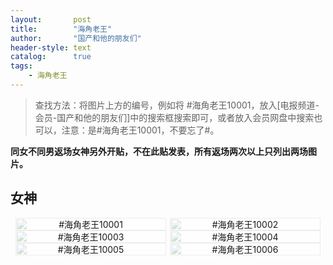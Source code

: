 ```yaml
---
layout:       post
title:        "海角老王"
author:       "国产和他的朋友们"
header-style: text
catalog:      true
tags:
    - 海角老王
---
```


> 查找方法：将图片上方的编号，例如将 #海角老王10001，放入[电报频道-会员-国产和他的朋友们]中的搜索框搜索即可，或者放入会员网盘中搜索也可以，注意：是#海角老王10001，不要忘了#。

**同女不同男返场女神另外开贴，不在此贴发表，所有返场两次以上只列出两场图片。**

## 女神

<div style="display: flex; justify-content: center;">
    <div style="position: relative; width: 48%; margin-right: 1%;">
        <img src="https://tanhuawanrenmigroup.top/haijiaolaowang/haijiaolaowang10001.jpg" style="width: 100%;"/>
        <div style="position: absolute; top: 0; left: 0; width: 100%; text-align: center; background-color: rgba(255, 255, 255, 0.7); font-size: 14px;">
            #海角老王10001
        </div>
    </div>
    <div style="position: relative; width: 48%;">
        <img src="https://tanhuawanrenmigroup.top/haijiaolaowang/haijiaolaowang10002.jpg" style="width: 100%;"/>
        <div style="position: absolute; top: 0; left: 0; width: 100%; text-align: center; background-color: rgba(255, 255, 255, 0.7); font-size: 14px;">
            #海角老王10002
        </div>
    </div>
</div>

<div style="display: flex; justify-content: center;">
    <div style="position: relative; width: 48%; margin-right: 1%;">
        <img src="https://tanhuawanrenmigroup.top/haijiaolaowang/haijiaolaowang10003.jpg" style="width: 100%;"/>
        <div style="position: absolute; top: 0; left: 0; width: 100%; text-align: center; background-color: rgba(255, 255, 255, 0.7); font-size: 14px;">
            #海角老王10003
        </div>
    </div>
    <div style="position: relative; width: 48%;">
        <img src="https://tanhuawanrenmigroup.top/haijiaolaowang/haijiaolaowang10004.jpg" style="width: 100%;"/>
        <div style="position: absolute; top: 0; left: 0; width: 100%; text-align: center; background-color: rgba(255, 255, 255, 0.7); font-size: 14px;">
            #海角老王10004
        </div>
    </div>
</div>

<div style="display: flex; justify-content: center;">
    <div style="position: relative; width: 48%; margin-right: 1%;">
        <img src="https://tanhuawanrenmigroup.top/haijiaolaowang/haijiaolaowang10005.jpg" style="width: 100%;"/>
        <div style="position: absolute; top: 0; left: 0; width: 100%; text-align: center; background-color: rgba(255, 255, 255, 0.7); font-size: 14px;">
            #海角老王10005
        </div>
    </div>
    <div style="position: relative; width: 48%;">
        <img src="https://tanhuawanrenmigroup.top/haijiaolaowang/haijiaolaowang10006.jpg" style="width: 100%;"/>
        <div style="position: absolute; top: 0; left: 0; width: 100%; text-align: center; background-color: rgba(255, 255, 255, 0.7); font-size: 14px;">
            #海角老王10006
        </div>
    </div>
</div>



